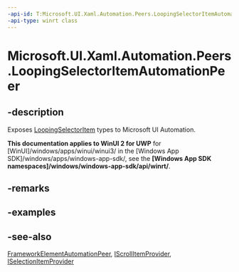```yaml
---
-api-id: T:Microsoft.UI.Xaml.Automation.Peers.LoopingSelectorItemAutomationPeer
-api-type: winrt class
---
```


<!-- Class syntax.
public class LoopingSelectorItemAutomationPeer : Windows.UI.Xaml.Automation.Peers.FrameworkElementAutomationPeer, Windows.UI.Xaml.Automation.Peers.ILoopingSelectorItemAutomationPeer, Windows.UI.Xaml.Automation.Provider.IScrollItemProvider, Windows.UI.Xaml.Automation.Provider.ISelectionItemProvider
-->

# Microsoft.UI.Xaml.Automation.Peers.LoopingSelectorItemAutomationPeer

## -description
Exposes [LoopingSelectorItem](../microsoft.ui.xaml.controls.primitives/loopingselectoritem.md) types to Microsoft UI Automation.

**This documentation applies to WinUI 2 for UWP** for [WinUI]/windows/apps/winui/winui3/ in the [Windows App SDK]/windows/apps/windows-app-sdk/, see the **[Windows App SDK namespaces]/windows/windows-app-sdk/api/winrt/**.

## -remarks


## -examples

## -see-also
[FrameworkElementAutomationPeer](frameworkelementautomationpeer.md), [IScrollItemProvider](../microsoft.ui.xaml.automation.provider/iscrollitemprovider.md), [ISelectionItemProvider](../microsoft.ui.xaml.automation.provider/iselectionitemprovider.md)
